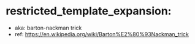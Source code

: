 # restricted_template_expansion:
- aka: barton-nackman trick
- ref: https://en.wikipedia.org/wiki/Barton%E2%80%93Nackman_trick